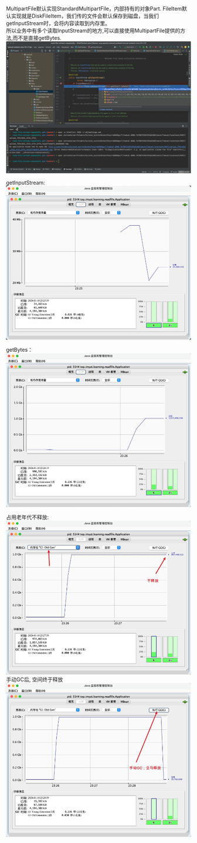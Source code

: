 
MultipartFile默认实现StandardMultipartFile，内部持有的对象Part. FileItem默认实现就是DiskFileItem，我们传的文件会默认保存到磁盘，当我们getInputStream时，会将内容读取到内存里。  
所以业务中有多个读取InputStream的地方,可以直接使用MultipartFile提供的方法,而不是直接getBytes.  
![sourcecode](docs/sourcecode.jpg)  

getInputStream:  
![getInputStream](docs/inputstream.jpg)  

getBytes：  
![getBytes](docs/getBytes.jpg)  

占用老年代不释放:  
![old](docs/old.jpg)  
手动GC后, 空间终于释放  
![gc](docs/gc.jpg)  
